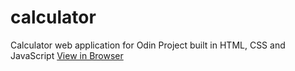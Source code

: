 # calculator
Calculator web application for Odin Project built in HTML, CSS and JavaScript
[View in Browser](aidanclarkescott.github.io/calculator/)
